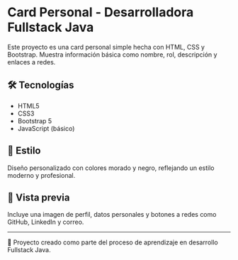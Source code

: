 # Card Personal - Desarrolladora Fullstack Java

Este proyecto es una card personal simple hecha con HTML, CSS y Bootstrap. Muestra información básica como nombre, rol, descripción y enlaces a redes.

## 🛠 Tecnologías
- HTML5
- CSS3
- Bootstrap 5
- JavaScript (básico)

## 🎨 Estilo
Diseño personalizado con colores morado y negro, reflejando un estilo moderno y profesional.

## 📸 Vista previa
Incluye una imagen de perfil, datos personales y botones a redes como GitHub, LinkedIn y correo.

---

💜 Proyecto creado como parte del proceso de aprendizaje en desarrollo Fullstack Java.
